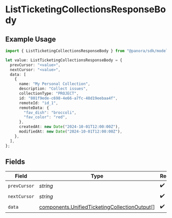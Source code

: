 # ListTicketingCollectionsResponseBody

## Example Usage

```typescript
import { ListTicketingCollectionsResponseBody } from "@panora/sdk/models/operations";

let value: ListTicketingCollectionsResponseBody = {
  prevCursor: "<value>",
  nextCursor: "<value>",
  data: [
    {
      name: "My Personal Collection",
      description: "Collect issues",
      collectionType: "PROJECT",
      id: "801f9ede-c698-4e66-a7fc-48d19eebaa4f",
      remoteId: "id_1",
      remoteData: {
        "fav_dish": "broccoli",
        "fav_color": "red",
      },
      createdAt: new Date("2024-10-01T12:00:00Z"),
      modifiedAt: new Date("2024-10-01T12:00:00Z"),
    },
  ],
};
```

## Fields

| Field                                                                                                        | Type                                                                                                         | Required                                                                                                     | Description                                                                                                  |
| ------------------------------------------------------------------------------------------------------------ | ------------------------------------------------------------------------------------------------------------ | ------------------------------------------------------------------------------------------------------------ | ------------------------------------------------------------------------------------------------------------ |
| `prevCursor`                                                                                                 | *string*                                                                                                     | :heavy_check_mark:                                                                                           | N/A                                                                                                          |
| `nextCursor`                                                                                                 | *string*                                                                                                     | :heavy_check_mark:                                                                                           | N/A                                                                                                          |
| `data`                                                                                                       | [components.UnifiedTicketingCollectionOutput](../../models/components/unifiedticketingcollectionoutput.md)[] | :heavy_check_mark:                                                                                           | N/A                                                                                                          |
